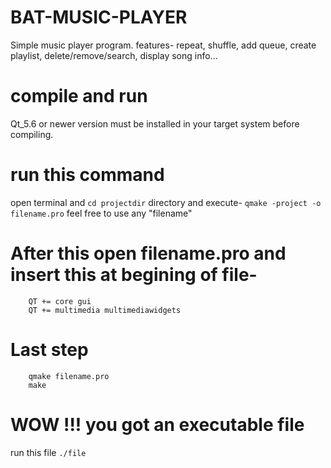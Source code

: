 # BAT-MUSIC-PLAYER
Simple music player program.
features- repeat, shuffle, add queue, create playlist, delete/remove/search, display song info...

# compile and run
Qt_5.6 or newer version must be installed in your target system before compiling.
# run this command
open terminal and `cd projectdir` directory and execute-
        `qmake -project -o filename.pro`
feel free to use any "filename"
        
# After this open filename.pro and insert this at begining of file-
        QT += core gui
        QT += multimedia multimediawidgets
        
# Last step
        qmake filename.pro
        make
        
# WOW !!! you got an executable file
run this file
        `./file`
